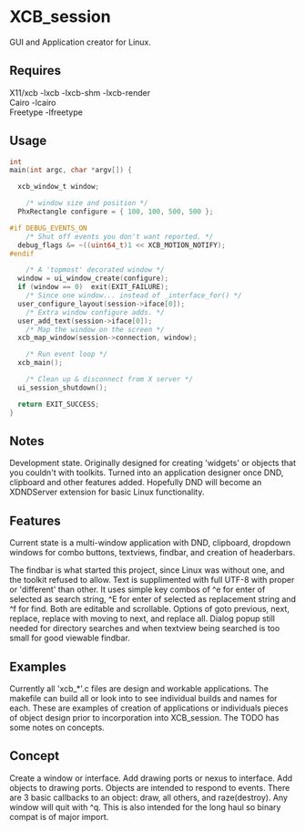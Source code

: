 
# XCB_session

GUI and Application creator for Linux.

## Requires

X11/xcb  -lxcb -lxcb-shm -lxcb-render\
Cairo    -lcairo\
Freetype -lfreetype

## Usage

```C
int
main(int argc, char *argv[]) {

  xcb_window_t window;

    /* window size and position */
  PhxRectangle configure = { 100, 100, 500, 500 };

#if DEBUG_EVENTS_ON
    /* Shut off events you don't want reported. */
  debug_flags &= ~((uint64_t)1 << XCB_MOTION_NOTIFY);
#endif

    /* A 'topmost' decorated window */
  window = ui_window_create(configure);
  if (window == 0)  exit(EXIT_FAILURE);
    /* Since one window... instead of _interface_for() */
  user_configure_layout(session->iface[0]);
    /* Extra window configure adds. */
  user_add_text(session->iface[0]);
    /* Map the window on the screen */
  xcb_map_window(session->connection, window);

    /* Run event loop */
  xcb_main();

    /* Clean up & disconnect from X server */
  ui_session_shutdown();

  return EXIT_SUCCESS;
}
```
## Notes

Development state. Originally designed for creating 'widgets' or objects that you couldn't with toolkits. Turned into an application designer once DND, clipboard and other features added. Hopefully DND will become an XDNDServer extension for basic Linux functionality.

## Features
Current state is a multi-window application with DND, clipboard, dropdown windows for combo buttons, textviews, findbar, and creation of headerbars.

The findbar is what started this project, since Linux was without one, and the toolkit refused to allow. Text is supplimented with full UTF-8 with proper or 'different' than other. It uses simple key combos of ^e for enter of selected as search string, ^E for enter of selected as replacement string and ^f for find. Both are editable and scrollable. Options of goto previous, next, replace, replace with moving to next, and replace all. Dialog popup still needed for directory searches and when textview being searched is too small for good viewable findbar.

## Examples
Currently all 'xcb_*'.c files are design and workable applications. The makefile can build all or look into to see individual builds and names for each. These are examples of creation of applications or individuals pieces of object design prior to incorporation into XCB_session. The TODO has some notes on concepts.

## Concept
Create a window or interface. Add drawing ports or nexus to interface. Add objects to drawing ports. Objects are intended to respond to events. There are 3 basic callbacks to an object: draw, all others, and raze(destroy). Any window will quit with ^q. This is also intended for the long haul so binary compat is of major import.